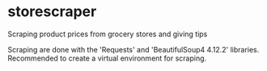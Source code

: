 # storescraper
Scraping product prices from grocery stores and giving tips

Scraping are done with the 'Requests' and 'BeautifulSoup4 4.12.2' libraries.
Recommended to create a virtual environment for scraping.
